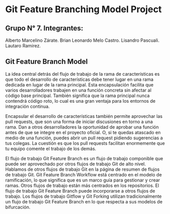 # Git Feature Branching Model Project

## Grupo N° 7. Integrantes:
Alberto Marcelino Zárate.
Brian Leonardo Melo Castro.
Lisandro Pascuali.
Lautaro Ramirez.

## Git Feature Branch Model
La idea central detrás del flujo de trabajo de la rama de características es que todo el desarrollo de características debe tener lugar en una rama dedicada en lugar de la rama principal. Esta encapsulación facilita que varios desarrolladores trabajen en una función concreta sin afectar al código base principal. También significa que la rama principal nunca contendrá código roto, lo cual es una gran ventaja para los entornos de integración continua.

Encapsular el desarrollo de características también permite aprovechar las pull requests, que son una forma de iniciar discusiones en torno a una rama. Dan a otros desarrolladores la oportunidad de aprobar una función antes de que se integre en el proyecto oficial. O, si te quedas atascado en medio de una función, puedes abrir un pull request pidiendo sugerencias a tus colegas. La cuestión es que los pull requests facilitan enormemente que tu equipo comente el trabajo de los demás.

El flujo de trabajo Git Feature Branch es un flujo de trabajo componible que puede ser aprovechado por otros flujos de trabajo Git de alto nivel. Hablamos de otros flujos de trabajo Git en la página de resumen de flujos de trabajo Git. Git Feature Branch Workflow está centrado en el modelo de ramificación, lo que significa que es un marco guía para gestionar y crear ramas. Otros flujos de trabajo están más centrados en los repositorios. El flujo de trabajo Git Feature Branch puede incorporarse a otros flujos de trabajo. Los flujos de trabajo Gitflow y Git Forking utilizan tradicionalmente un flujo de trabajo Git Feature Branch en lo que respecta a sus modelos de bifurcación.
###